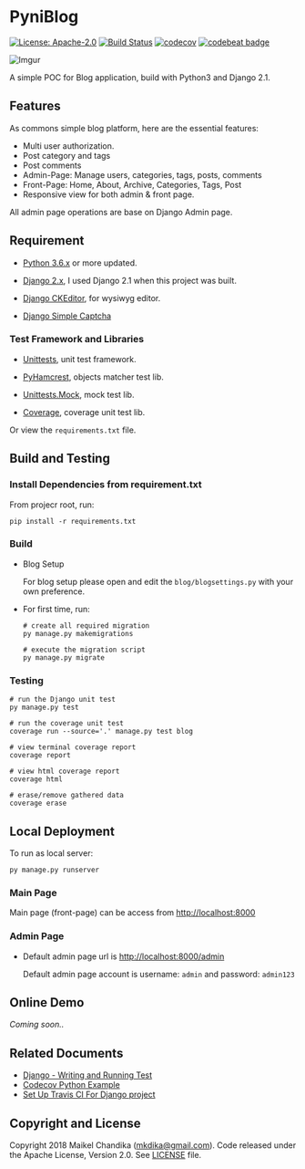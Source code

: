 # PyniBlog

[![License: Apache-2.0](https://img.shields.io/badge/license-Apache--2.0-green.svg)](/LICENSE)
[![Build Status](https://travis-ci.org/mkdika/pyniblog.svg?branch=master)](https://travis-ci.org/mkdika/pyniblog)
[![codecov](https://codecov.io/gh/mkdika/pyniblog/branch/master/graph/badge.svg)](https://codecov.io/gh/mkdika/pyniblog)
[![codebeat badge](https://codebeat.co/badges/9298084a-61f8-4789-9d87-a0ec77a07655)](https://codebeat.co/projects/github-com-mkdika-pyniblog-master)

![Imgur](https://i.imgur.com/uoRGiDz.png)

A simple POC for Blog application, build with Python3 and Django 2.1.

## Features

As commons simple blog platform, here are the essential features:

- Multi user authorization.
- Post category and tags
- Post comments
- Admin-Page: Manage users, categories, tags, posts, comments
- Front-Page: Home, About, Archive, Categories, Tags, Post
- Responsive view for both admin & front page.

All admin page operations are base on Django Admin page.

## Requirement

- [Python 3.6.x](https://www.python.org/downloads/) or more updated.

- [Django 2.x](https://docs.djangoproject.com/en/2.1/topics/install/), 
  I used Django 2.1 when this project was built.

- [Django CKEditor](https://github.com/django-ckeditor/django-ckeditor#installation), for wysiwyg editor.

- [Django Simple Captcha](https://django-simple-captcha.readthedocs.io/en/latest/usage.html)

### Test Framework and Libraries

- [Unittests](https://docs.python.org/3/library/unittest.html), unit test framework.

- [PyHamcrest](https://github.com/hamcrest/PyHamcrest), objects matcher test lib.

- [Unittests.Mock](https://docs.python.org/3/library/unittest.mock.html), mock test lib.

- [Coverage](https://coverage.readthedocs.io/en/coverage-4.5.1a/), coverage unit test lib.

Or view the `requirements.txt` file.

## Build and Testing

### Install Dependencies from requirement.txt

From projecr root, run:

```console
pip install -r requirements.txt
```

### Build

- Blog Setup

  For blog setup please open and edit the `blog/blogsettings.py` with your own preference.

- For first time, run:

  ```console
  # create all required migration
  py manage.py makemigrations

  # execute the migration script
  py manage.py migrate
  ```

### Testing

```console
# run the Django unit test
py manage.py test

# run the coverage unit test
coverage run --source='.' manage.py test blog

# view terminal coverage report
coverage report

# view html coverage report
coverage html

# erase/remove gathered data
coverage erase
```


## Local Deployment

To run as local server:

```console
py manage.py runserver
```

### Main Page

Main page (front-page) can be access from [http://localhost:8000](http://localhost:8000)

### Admin Page

- Default admin page url is [http://localhost:8000/admin](http://localhost:8000/admin)
  
  Default admin page account is username: `admin` and password: `admin123`

## Online Demo

_Coming soon.._

## Related Documents

- [Django - Writing and Running Test](https://docs.djangoproject.com/en/2.1/topics/testing/overview/)
- [Codecov Python Example](https://github.com/codecov/example-python)
- [Set Up Travis CI For Django project](https://medium.com/@MicroPyramid/set-up-travis-ci-for-django-project-427d6dd2f46c)

## Copyright and License

Copyright 2018 Maikel Chandika (mkdika@gmail.com). Code released under the
Apache License, Version 2.0. See [LICENSE](/LICENSE) file.
